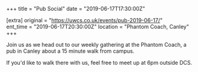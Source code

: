 +++
title = "Pub Social"
date = "2019-06-17T17:30:00Z"

[extra]
original = "https://uwcs.co.uk/events/pub-2019-06-17/"    
ent_time = "2019-06-17T20:30:00Z"
location = "Phantom Coach, Canley"
+++

Join us as we head out to our weekly gathering at the Phantom Coach, a pub in Canley about a 15 minute walk from campus.

If you'd like to walk there with us, feel free to meet up at 6pm outside DCS.


